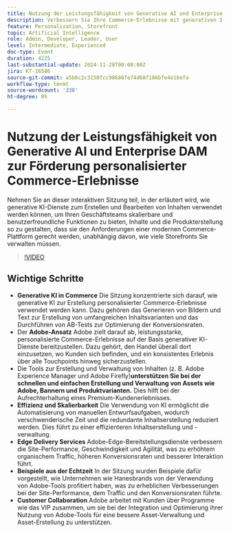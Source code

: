 ```yaml
---
title: Nutzung der Leistungsfähigkeit von Generative AI und Enterprise DAM zur Förderung personalisierter Commerce-Erlebnisse
description: Verbessern Sie Ihre Commerce-Erlebnisse mit generativen I-Tools, indem Sie personalisierte AI-Tools wie Experience Manager und Firefly nutzen, um Inhalte effizient zu erstellen und zu verwalten, die Site-Performance zu verbessern und Konversionsraten zu steigern. Dies wird durch reale Beispiele wie Marken veranschaulicht.
feature: Personalization, Storefront
topic: Artificial Intelligence
role: Admin, Developer, Leader, User
level: Intermediate, Experienced
doc-type: Event
duration: 4225
last-substantial-update: 2024-11-28T00:00:00Z
jira: KT-16586
source-git-commit: a5b6c2c3150fcc98686fe74d68f186bfe4e1befa
workflow-type: tm+mt
source-wordcount: '338'
ht-degree: 0%

---
```



# Nutzung der Leistungsfähigkeit von Generative AI und Enterprise DAM zur Förderung personalisierter Commerce-Erlebnisse

Nehmen Sie an dieser interaktiven Sitzung teil, in der erläutert wird, wie generative KI-Dienste zum Erstellen und Bearbeiten von Inhalten verwendet werden können, um Ihren Geschäftsteams skalierbare und benutzerfreundliche Funktionen zu bieten, Inhalte und die Produkterstellung so zu gestalten, dass sie den Anforderungen einer modernen Commerce-Plattform gerecht werden, unabhängig davon, wie viele Storefronts Sie verwalten müssen.

>[!VIDEO](https://video.tv.adobe.com/v/3440500/?learn=on&enablevpops)

## Wichtige Schritte

* **Generative KI in Commerce** Die Sitzung konzentrierte sich darauf, wie generative KI zur Erstellung personalisierter Commerce-Erlebnisse verwendet werden kann. Dazu gehören das Generieren von Bildern und Text zur Erstellung von umfangreichen Inhaltsvarianten und das Durchführen von AB-Tests zur Optimierung der Konversionsraten.
* Der **Adobe-Ansatz** Adobe zielt darauf ab, leistungsstarke, personalisierte Commerce-Erlebnisse auf der Basis generativer KI-Dienste bereitzustellen. Dazu gehört, den Handel überall dort einzusetzen, wo Kunden sich befinden, und ein konsistentes Erlebnis über alle Touchpoints hinweg sicherzustellen.
* Die Tools zur Erstellung und Verwaltung von Inhalten (z. B. Adobe Experience Manager und Adobe Firefly)**unterstützen Sie bei der schnellen und einfachen Erstellung und Verwaltung von Assets wie Adobe, Bannern und Produktvarianten.** Dies hilft bei der Aufrechterhaltung eines Premium-Kundenerlebnisses.
* **Effizienz und Skalierbarkeit** Die Verwendung von KI ermöglicht die Automatisierung von manuellen Entwurfsaufgaben, wodurch verschwenderische Zeit und die redundante Inhaltserstellung reduziert werden. Dies führt zu einer effizienteren Inhaltserstellung und -verwaltung.
* **Edge Delivery Services** Adobe-Edge-Bereitstellungsdienste verbessern die Site-Performance, Geschwindigkeit und Agilität, was zu erhöhtem organischem Traffic, höheren Konversionsraten und besserer Interaktion führt.
* **Beispiele aus der Echtzeit** In der Sitzung wurden Beispiele dafür vorgestellt, wie Unternehmen wie Hanesbrands von der Verwendung von Adobe-Tools profitiert haben, was zu erheblichen Verbesserungen bei der Site-Performance, dem Traffic und den Konversionsraten führte.
* **Customer Collaboration** Adobe arbeitet mit Kunden über Programme wie das VIP zusammen, um sie bei der Integration und Optimierung ihrer Nutzung von Adobe-Tools für eine bessere Asset-Verwaltung und Asset-Erstellung zu unterstützen.